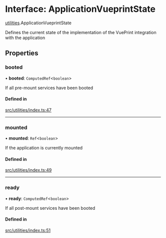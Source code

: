 # Interface: ApplicationVueprintState

[utilities](../modules/utilities.md).ApplicationVueprintState

Defines the current state of the implementation of the VuePrint integration with the application

## Properties

### <a id="booted" name="booted"></a> booted

• **booted**: `ComputedRef`\<`boolean`\>

If all pre-mount services have been booted

#### Defined in

[src/utilities/index.ts:47](https://github.com/jakguru/vueprint/blob/a4b4af4/src/utilities/index.ts#L47)

___

### <a id="mounted" name="mounted"></a> mounted

• **mounted**: `Ref`\<`boolean`\>

If the application is currently mounted

#### Defined in

[src/utilities/index.ts:49](https://github.com/jakguru/vueprint/blob/a4b4af4/src/utilities/index.ts#L49)

___

### <a id="ready" name="ready"></a> ready

• **ready**: `ComputedRef`\<`boolean`\>

If all post-mount services have been booted

#### Defined in

[src/utilities/index.ts:51](https://github.com/jakguru/vueprint/blob/a4b4af4/src/utilities/index.ts#L51)
